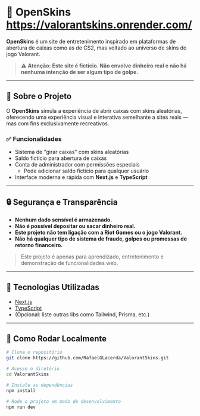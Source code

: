 # 🎯 OpenSkins https://valorantskins.onrender.com/

**OpenSkins** é um site de entretenimento inspirado em plataformas de abertura de caixas como as de CS2, mas voltado ao universo de skins do jogo Valorant.

> ⚠️ **Atenção: Este site é fictício. Não envolve dinheiro real e não há nenhuma intenção de ser algum tipo de golpe.**

---

## 🧩 Sobre o Projeto

O **OpenSkins** simula a experiência de abrir caixas com skins aleatórias, oferecendo uma experiência visual e interativa semelhante a sites reais — mas com fins exclusivamente recreativos.

### ✅ Funcionalidades

- Sistema de "girar caixas" com skins aleatórias
- Saldo fictício para abertura de caixas
- Conta de administrador com permissões especiais
  - Pode adicionar saldo fictício para qualquer usuário
- Interface moderna e rápida com **Next.js** e **TypeScript**

---

## 🔒 Segurança e Transparência

- **Nenhum dado sensível é armazenado.**
- **Não é possível depositar ou sacar dinheiro real.**
- **Este projeto não tem ligação com a Riot Games ou o jogo Valorant.**
- **Não há qualquer tipo de sistema de fraude, golpes ou promessas de retorno financeiro.**

> Este projeto é apenas para aprendizado, entretenimento e demonstração de funcionalidades web.

---

## 🚀 Tecnologias Utilizadas

- [Next.js](https://nextjs.org/)
- [TypeScript](https://www.typescriptlang.org/)
- (Opcional: liste outras libs como Tailwind, Prisma, etc.)

---

## 🧪 Como Rodar Localmente

```bash
# Clone o repositório
git clone https://github.com/RafaelGLacerda/ValorantSkins.git

# Acesse o diretório
cd ValorantSkins

# Instale as dependências
npm install

# Rode o projeto em modo de desenvolvimento
npm run dev
